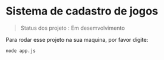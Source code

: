 <h1>Sistema de  cadastro de jogos</h1>

>Status  dos projeto : Em desemvolvimento

Para rodar  esse  projeto na sua maquina, por favor digite:
 
```
node app.js 
```
